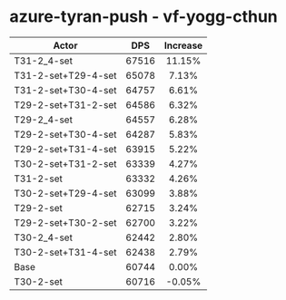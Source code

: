 # azure-tyran-push - vf-yogg-cthun
| Actor | DPS | Increase |
|---|:---:|:---:|
|T31-2_4-set|67516|11.15%|
|T31-2-set+T29-4-set|65078|7.13%|
|T31-2-set+T30-4-set|64757|6.61%|
|T29-2-set+T31-2-set|64586|6.32%|
|T29-2_4-set|64557|6.28%|
|T29-2-set+T30-4-set|64287|5.83%|
|T29-2-set+T31-4-set|63915|5.22%|
|T30-2-set+T31-2-set|63339|4.27%|
|T31-2-set|63332|4.26%|
|T30-2-set+T29-4-set|63099|3.88%|
|T29-2-set|62715|3.24%|
|T29-2-set+T30-2-set|62700|3.22%|
|T30-2_4-set|62442|2.80%|
|T30-2-set+T31-4-set|62438|2.79%|
|Base|60744|0.00%|
|T30-2-set|60716|-0.05%|
